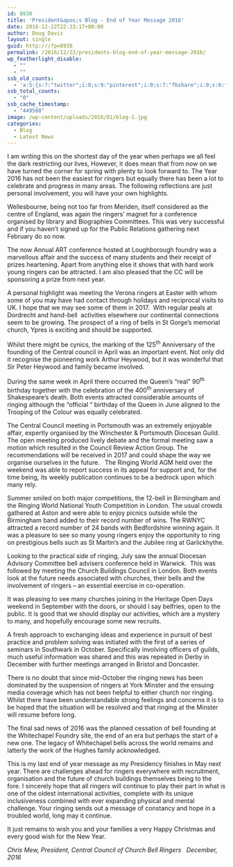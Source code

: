 ```yaml
---
id: 8930
title: 'President&apos;s Blog - End of Year Message 2016'
date: 2016-12-22T22:33:17+00:00
author: Doug Davis
layout: single
guid: http:///?p=8930
permalink: /2016/12/22/presidents-blog-end-of-year-message-2016/
wp_featherlight_disable:
  - ""
  - ""
ssb_old_counts:
  - 'a:5:{s:7:"twitter";i:0;s:9:"pinterest";i:0;s:7:"fbshare";i:0;s:6:"reddit";i:0;s:6:"tumblr";N;}'
ssb_total_counts:
  - "0"
ssb_cache_timestamp:
  - "449560"
image: /wp-content/uploads/2016/01/blog-1.jpg
categories:
  - Blog
  - Latest News
---
```

I am writing this on the shortest day of the year when perhaps we all feel the dark restricting our lives, However, it does mean that from now on we have turned the corner for spring with plenty to look forward to. The Year 2016 has not been the easiest for ringers but equally there has been a lot to celebrate and progress in many areas. The following reflections are just personal involvement, you will have your own highlights.

Wellesbourne, being not too far from Meriden, itself considered as the centre of England, was again the ringers’ magnet for a conference organised by library and Biographies Committees. This was very successful and if you haven’t signed up for the Public Relations gathering next February do so now.

The now Annual ART conference hosted at Loughborough foundry was a marvellous affair and the success of many students and their receipt of prizes heartening. Apart from anything else it shows that with hard work young ringers can be attracted. I am also pleased that the CC will be sponsoring a prize from next year.

A personal highlight was meeting the Verona ringers at Easter with whom some of you may have had contact through holidays and reciprocal visits to UK. I hope that we may see some of them in 2017.  With regular peals at Dordrecht and hand-bell  activities elsewhere our continental connections seem to be growing. The prospect of a ring of bells in St Gorge’s memorial church, Ypres is exciting and should be supported.

Whilst there might be cynics, the marking of the 125<sup>th</sup> Anniversary of the founding of the Central council in April was an important event. Not only did it recognise the pioneering work Arthur Heywood, but it was wonderful that Sir Peter Heywood and family became involved.

During the same week in April there occurred the Queen’s “real” 90<sup>th</sup> birthday together with the celebration of the 400<sup>th</sup> anniversary of Shakespeare’s death. Both events attracted considerable amounts of ringing although the “official “ birthday of the Queen in June aligned to the Trooping of the Colour was equally celebrated.

The Central Council meeting in Portsmouth was an extremely enjoyable affair, expertly organised by the Winchester & Portsmouth Diocesan Guild. The open meeting produced lively debate and the formal meeting saw a motion which resulted in the Council Review Action Group. The recommendations will be received in 2017 and could shape the way we organise ourselves in the future.   The Ringing World AGM held over the weekend was able to report success in its appeal for support and, for the time being, its weekly publication continues to be a bedrock upon which many rely.

Summer smiled on both major competitions, the 12-bell in Birmingham and the Ringing World National Youth Competition in London. The usual crowds gathered at Aston and were able to enjoy picnics outside while the Birmingham band added to their record number of wins. The RWNYC attracted a record number of 24 bands with Bedfordshire winning again. It was a pleasure to see so many young ringers enjoy the opportunity to ring on prestigious bells such as St Martin’s and the Jubilee ring at Garlickhythe.

Looking to the practical side of ringing, July saw the annual Diocesan Advisory Committee bell advisers conference held in Warwick.  This was followed by meeting the Church Buildings Council in London. Both events look at the future needs associated with churches, their bells and the involvement of ringers – an essential exercise in co-operation.

It was pleasing to see many churches joining in the Heritage Open Days weekend in September with the doors, or should I say belfries, open to the public. It is good that we should display our activities, which are a mystery to many, and hopefully encourage some new recruits.

A fresh approach to exchanging ideas and experience in pursuit of best practice and problem solving was initiated with the first of a series of seminars in Southwark in October. Specifically involving officers of guilds, much useful information was shared and this was repeated in Derby in December with further meetings arranged in Bristol and Doncaster.

There is no doubt that since mid-October the ringing news has been dominated by the suspension of ringers at York Minster and the ensuing media coverage which has not been helpful to either church nor ringing.  Whilst there have been understandable strong feelings and concerns it is to be hoped that the situation will be resolved and that ringing at the Minster will resume before long.

The final sad news of 2016 was the planned cessation of bell founding at the Whitechapel Foundry site, the end of an era but perhaps the start of a new one. The legacy of Whitechapel bells across the world remains and latterly the work of the Hughes family acknowledged.

This is my last end of year message as my Presidency finishes in May next year. There are challenges ahead for ringers everywhere with recruitment, organisation and the future of church buildings themselves being to the fore. I sincerely hope that all ringers will continue to play their part in what is one of the oldest international activities, complete with its unique inclusiveness combined with ever expanding physical and mental challenge. Your ringing sends out a message of constancy and hope in a troubled world, long may it continue.

It just remains to wish you and your families a very Happy Christmas and every good wish for the New Year.

_Chris Mew, President, Central Council of Church Bell Ringers   December, 2016_
